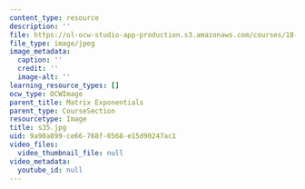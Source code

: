 ```yaml
---
content_type: resource
description: ''
file: https://ol-ocw-studio-app-production.s3.amazonaws.com/courses/18-03sc-differential-equations-fall-2011/9a90a899ce66768f0568e15d90247ac1_s35.jpg
file_type: image/jpeg
image_metadata:
  caption: ''
  credit: ''
  image-alt: ''
learning_resource_types: []
ocw_type: OCWImage
parent_title: Matrix Exponentials
parent_type: CourseSection
resourcetype: Image
title: s35.jpg
uid: 9a90a899-ce66-768f-0568-e15d90247ac1
video_files:
  video_thumbnail_file: null
video_metadata:
  youtube_id: null
---
```

